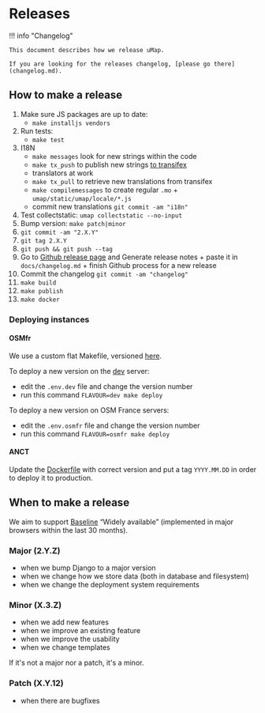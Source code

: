 # Releases

!!! info "Changelog"

    This document describes how we release uMap.

    If you are looking for the releases changelog, [please go there](changelog.md).


## How to make a release

1. Make sure JS packages are up to date:
    - `make installjs vendors`
1. Run tests:
    - `make test`
1. I18N
    - `make messages` look for new strings within the code
    - `make tx_push` to publish new strings [to transifex](https://app.transifex.com/openstreetmap/umap/dashboard/)
    - translators at work
    - `make tx_pull` to retrieve new translations from transifex
    - `make compilemessages` to create regular `.mo` + `umap/static/umap/locale/*.js`
    - commit new translations `git commit -am "i18n"`
2. Test collectstatic: `umap collectstatic --no-input`
2. Bump version: `make patch|minor`
3. `git commit -am "2.X.Y"`
4. `git tag 2.X.Y`
5. `git push && git push --tag`
6. Go to [Github release page](https://github.com/umap-project/umap/releases/new) and Generate release notes + paste it in `docs/changelog.md` + finish Github process for a new release
7. Commit the changelog `git commit -am "changelog"`
8. `make build`
9. `make publish`
10. `make docker`

### Deploying instances

#### OSMfr

We use a custom flat Makefile, versioned [here](https://github.com/umap-project/umap-deploy).

To deploy a new version on the [dev](https://dev.umap-project.org) server:

- edit the `.env.dev` file and change the version number
- run this command `FLAVOUR=dev make deploy`

To deploy a new version on OSM France servers:

- edit the `.env.osmfr` file and change the version number
- run this command `FLAVOUR=osmfr make deploy`

#### ANCT

Update the [Dockerfile](https://gitlab.com/incubateur-territoires/startups/donnees-et-territoires/umap-dsfr-moncomptepro/-/blob/main/Dockerfile?ref_type=heads) with correct version and put a tag `YYYY.MM.DD` in order to deploy it to production.


## When to make a release

We aim to support [Baseline](https://developer.mozilla.org/en-US/blog/baseline-evolution-on-mdn/) “Widely available” (implemented in major browsers within the last 30 months).

### Major (2.Y.Z)

* when we bump Django to a major version
* when we change how we store data (both in database and filesystem)
* when we change the deployment system requirements

### Minor (X.3.Z)

* when we add new features
* when we improve an existing feature
* when we improve the usability
* when we change templates

If it's not a major nor a patch, it's a minor.

### Patch (X.Y.12)

* when there are bugfixes
